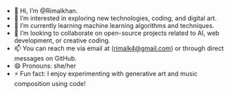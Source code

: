 - 👋 Hi, I’m @Rimalkhan.
- 👀 I’m interested in exploring new technologies, coding, and digital art.
- 🌱 I’m currently learning machine learning algorithms and techniques.
- 💞️ I’m looking to collaborate on open-source projects related to AI, web development, or creative coding.
- 📫 You can reach me via email at (rimalk4@gmail.com) or through direct messages on GitHub.
- 😄 Pronouns: she/her
- ⚡ Fun fact: I enjoy experimenting with generative art and music composition using code!
